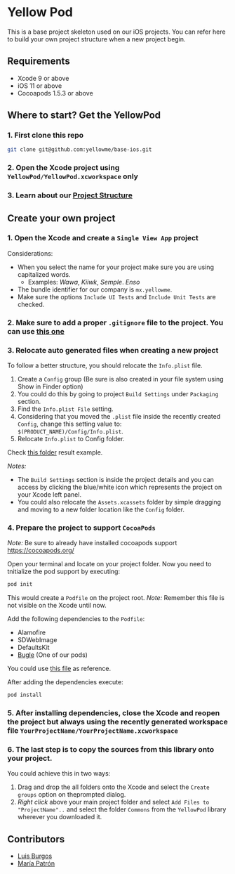 # Yellow Pod

This is a base project skeleton used on our iOS projects. You can refer here to build your own project structure when a new project begin.

## Requirements

* Xcode 9 or above
* iOS 11 or above
* Cocoapods 1.5.3 or above

## Where to start? Get the YellowPod

### 1. First clone this repo

``` bash
git clone git@github.com:yellowme/base-ios.git
```

### 2. Open the Xcode project using `YellowPod/YellowPod.xcworkspace` only

### 3. Learn about our [Project Structure](./YellowPod/README.md)

## Create your own project

### 1. Open the Xcode and create a `Single View App` project

Considerations:

* When you select the name for your project make sure you are using capitalized words.
  * Examples: *Wawa*, *Kiiwk*, *Semple*. *Enso*
* The bundle identifier for our company is `mx.yellowme`.
* Make sure the options `Include UI Tests` and `Include Unit Tests` are checked.

### 2. Make sure to add a proper `.gitignore` file to the project. You can use [this one](./YellowPod/.gitignore)

### 3. Relocate auto generated files when creating a new project

To follow a better structure, you should relocate the `Info.plist` file.

1. Create a `Config` group (Be sure is also created in your file system using Show in Finder option)
2. You could do this by going to project `Build Settings` under `Packaging` section.
3. Find the `Info.plist File` setting.
4. Considering that you moved the `.plist` file inside the recently created `Config`, change this setting value to: `$(PRODUCT_NAME)/Config/Info.plist`.
5. Relocate `Info.plist` to Config folder.

Check [this folder](./YellowPod/YellowPod/Config) result example.

*Notes:*

* The `Build Settings` section is inside the project details and you can access by clicking the blue/white icon which represents the project on your Xcode left panel.
* You could also relocate the `Assets.xcassets` folder by simple dragging and moving to a new folder location like the `Config` folder.

### 4. Prepare the project to support `CocoaPods`

*Note:* Be sure to already have installed cocoapods support https://cocoapods.org/

Open your terminal and locate on your project folder. Now you need to tnitialize the pod support by executing:

``` bash
pod init
```

This would create a `Podfile` on the project root. *Note:* Remember this file is not visible on the Xcode until now.

Add the following dependencies to the `Podfile`:

* Alamofire
* SDWebImage
* DefaultsKit
* [Bugle](https://github.com/yellowme/Bugle) (One of our pods)

You could use [this file](./YellowPod/Podfile) as reference.

After adding the dependencies execute:

``` bash
pod install
```

### 5. After installing dependencies, close the Xcode and **reopen the project** but always using the recently generated workspace file `YourProjectName/YourProjectName.xcworkspace`

### 6. The last step is to copy the sources from this library onto your project.

You could achieve this in two ways:

1. Drag and drop the all folders onto the Xcode and select the `Create groups` option on theprompted dialog.
2. *Right click* above your main project folder and select `Add Files to "ProjectName"..` and select the folder `Commons` from the `YellowPod` library wherever you downloaded it.

## Contributors

* [Luis Burgos](https://github.com/LuisBurgos)
* [María Patrón](https://github.com/maj24)

